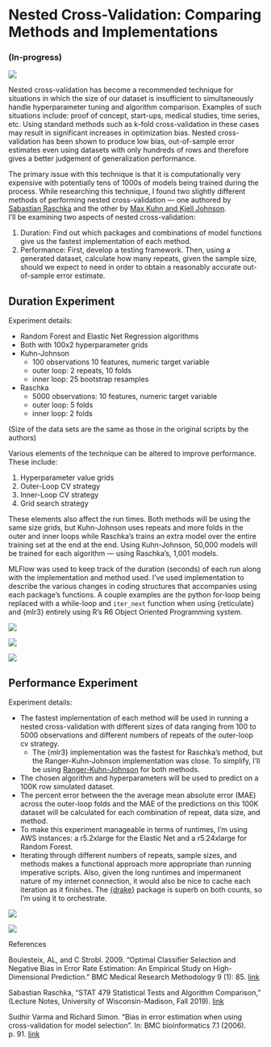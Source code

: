
# Nested Cross-Validation: Comparing Methods and Implementations

### (In-progress)

![](images/ncv.png)

Nested cross-validation has become a recommended technique for
situations in which the size of our dataset is insufficient to
simultaneously handle hyperparameter tuning and algorithm comparison.
Examples of such situations include: proof of concept, start-ups,
medical studies, time series, etc. Using standard methods such as k-fold
cross-validation in these cases may result in significant increases in
optimization bias. Nested cross-validation has been shown to produce low
bias, out-of-sample error estimates even using datasets with only
hundreds of rows and therefore gives a better judgement of
generalization performance.

The primary issue with this technique is that it is computationally very
expensive with potentially tens of 1000s of models being trained during
the process. While researching this technique, I found two slightly
different methods of performing nested cross-validation — one authored
by [Sabastian
Raschka](https://github.com/rasbt/stat479-machine-learning-fs19/blob/master/11_eval4-algo/code/11-eval4-algo__nested-cv_verbose1.ipynb)
and the other by [Max Kuhn and Kjell
Johnson](https://tidymodels.github.io/rsample/articles/Applications/Nested_Resampling.html).  
I’ll be examining two aspects of nested cross-validation:

1.  Duration: Find out which packages and combinations of model
    functions give us the fastest implementation of each method.  
2.  Performance: First, develop a testing framework. Then, using a
    generated dataset, calculate how many repeats, given the sample
    size, should we expect to need in order to obtain a reasonably
    accurate out-of-sample error estimate.

## Duration Experiment

Experiment details:

  - Random Forest and Elastic Net Regression algorithms  
  - Both with 100x2 hyperparameter grids  
  - Kuhn-Johnson
      - 100 observations 10 features, numeric target variable  
      - outer loop: 2 repeats, 10 folds  
      - inner loop: 25 bootstrap resamples  
  - Raschka
      - 5000 observations: 10 features, numeric target variable  
      - outer loop: 5 folds  
      - inner loop: 2 folds

(Size of the data sets are the same as those in the original scripts by
the authors)

Various elements of the technique can be altered to improve performance.
These include:

1.  Hyperparameter value grids  
2.  Outer-Loop CV strategy  
3.  Inner-Loop CV strategy  
4.  Grid search strategy

These elements also affect the run times. Both methods will be using the
same size grids, but Kuhn-Johnson uses repeats and more folds in the
outer and inner loops while Raschka’s trains an extra model over the
entire training set at the end at the end. Using Kuhn-Johnson, 50,000
models will be trained for each algorithm — using Raschka’s, 1,001
models.

MLFlow was used to keep track of the duration (seconds) of each run
along with the implementation and method used. I’ve used implementation
to describe the various changes in coding structures that accompanies
using each package’s functions. A couple examples are the python
for-loop being replaced with a while-loop and `iter_next` function when
using {reticulate} and {mlr3} entirely using R’s R6 Object Oriented
Programming system.

![](duration-experiment/outputs/0225-results.png)

![](duration-experiment/outputs/duration-pkg-tbl.png)

![](README_files/figure-gfm/unnamed-chunk-1-1.png)<!-- -->

## Performance Experiment

Experiment details:

  - The fastest implementation of each method will be used in running a
    nested cross-validation with different sizes of data ranging from
    100 to 5000 observations and different numbers of repeats of the
    outer-loop cv strategy.
      - The {mlr3} implementation was the fastest for Raschka’s method,
        but the Ranger-Kuhn-Johnson implementation was close. To
        simplify, I’ll be using
        [Ranger-Kuhn-Johnson](https://github.com/ercbk/nested-cross-validation-comparison/blob/master/duration-experiment/kuhn-johnson/nested-cv-ranger-kj.R)
        for both methods.  
  - The chosen algorithm and hyperparameters will be used to predict on
    a 100K row simulated dataset.  
  - The percent error between the the average mean absolute error (MAE)
    across the outer-loop folds and the MAE of the predictions on this
    100K dataset will be calculated for each combination of repeat, data
    size, and method.  
  - To make this experiment manageable in terms of runtimes, I’m using
    AWS instances: a r5.2xlarge for the Elastic Net and a r5.24xlarge
    for Random Forest.  
  - Iterating through different numbers of repeats, sample sizes, and
    methods makes a functional approach more appropriate than running
    imperative scripts. Also, given the long runtimes and impermanent
    nature of my internet connection, it would also be nice to cache
    each iteration as it finishes. The
    [{drake}](https://github.com/ropensci/drake) package is superb on
    both counts, so I’m using it to orchestrate.

![](README_files/figure-gfm/perf_bt_charts-1.png)<!-- -->

![](README_files/figure-gfm/perf-error-line-1.png)<!-- -->

References

Boulesteix, AL, and C Strobl. 2009. “Optimal Classifier Selection and
Negative Bias in Error Rate Estimation: An Empirical Study on
High-Dimensional Prediction.” BMC Medical Research Methodology 9 (1):
85.
[link](https://www.researchgate.net/publication/40756303_Optimal_classifier_selection_and_negative_bias_in_error_rate_estimation_An_empirical_study_on_high-dimensional_prediction)

Sabastian Raschka, “STAT 479 Statistical Tests and Algorithm
Comparison,” (Lecture Notes, University of Wisconsin-Madison, Fall
2019).
[link](https://github.com/rasbt/stat479-machine-learning-fs19/blob/master/11_eval4-algo/11-eval4-algo__notes.pdf)

Sudhir Varma and Richard Simon. “Bias in error estimation when using
cross-validation for model selection”. In: BMC bioinformatics 7.1
(2006). p. 91.
[link](https://bmcbioinformatics.biomedcentral.com/articles/10.1186/1471-2105-7-91)
